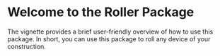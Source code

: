 # Welcome to the Roller Package

The vignette provides a brief user-friendly overview of how to use this package. In short, you can use this package to roll any device of your construction.
